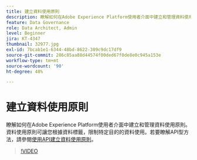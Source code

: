 ```yaml
---
title: 建立資料使用原則
description: 瞭解如何在Adobe Experience Platform使用者介面中建立和管理資料使用原則。 資料使用原則讓您根據資料標籤，限制特定目的的資料使用。
feature: Data Governance
role: Data Architect, Admin
level: Beginner
jira: KT-4347
thumbnail: 32977.jpg
exl-id: 7bcab1e1-6344-48bd-8622-309c9dc17df9
source-git-commit: 286c85aa88d44574f00ded67f0de8e0c945a153e
workflow-type: tm+mt
source-wordcount: '90'
ht-degree: 48%

---
```


# 建立資料使用原則

瞭解如何在Adobe Experience Platform使用者介面中建立和管理資料使用原則。 資料使用原則可讓您根據資料標籤，限制特定目的的資料使用。若要瞭解API型方法，請參閱[使用API建立資料使用原則](https://experienceleague.adobe.com/docs/experience-platform/data-governance/policies/create.html?lang=zh-Hant)。

>[!VIDEO](https://video.tv.adobe.com/v/32977?learn=on&enablevpops)